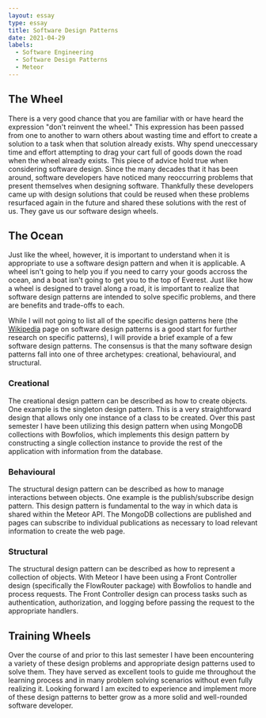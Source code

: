 ```yaml
---
layout: essay
type: essay
title: Software Design Patterns
date: 2021-04-29
labels:
  - Software Engineering
  - Software Design Patterns
  - Meteor
---
```


## The Wheel

There is a very good chance that you are familiar with or have heard the expression "don't reinvent the wheel." This 
expression has been passed from one to another to warn others about wasting time and effort to create a solution to a
task when that solution already exists. Why spend uneccessary time and effort attempting to drag your cart full of 
goods down the road when the wheel already exists. This piece of advice hold true when considering software design.
Since the many decades that it has been around, software developers have noticed many reoccurring problems that present
themselves when designing software. Thankfully these developers came up with design solutions that could be reused when
these problems resurfaced again in the future and shared these solutions with the rest of us. They gave us our software
design wheels.

## The Ocean

Just like the wheel, however, it is important to understand when it is appropriate to use a software design pattern and
when it is applicable. A wheel isn't going to help you if you need to carry your goods accross the ocean, and a boat 
isn't going to get you to the top of Everest. Just like how a wheel is designed to travel along a road, it is important
to realize that software design patterns are intended to solve specific problems, and there are benefits and trade-offs
to each. 

While I will not going to list all of the specific design patterns here (the [Wikipedia](https://en.wikipedia.org/wiki/Software_design_pattern) page on software design patterns 
is a good start for further research on specific patterns), I will provide a brief example of a few software design 
patterns. The consensus is that the many software design patterns fall into one of three archetypes: creational, 
behavioural, and structural.

### Creational

The creational design pattern can be described as how to create objects. One example is the singleton design pattern.
This is a very straightforward design that allows only one instance of a class to be created. Over this past semester
I have been utilizing this design pattern when using MongoDB collections with Bowfolios, which implements this design
pattern by constructing a single collection instance to provide the rest of the application with information from the
database. 


### Behavioural

The structural design pattern can be described as how to manage interactions between objects. One example is the 
publish/subscribe design pattern. This design pattern is fundamental to the way in which data is shared within the 
Meteor API. The MongoDB collections are published and pages can subscribe to individual publications as necessary to 
load relevant information to create the web page.

### Structural

The structural design pattern can be described as how to represent a collection of objects. With Meteor I have been 
using a Front Controller design (specifically the FlowRouter package) with Bowfolios to handle and process requests.
The Front Controller design can process tasks such as authentication, authorization, and logging before passing the
request to the appropriate handlers. 

## Training Wheels

Over the course of and prior to this last semester I have been encountering a variety of these design problems and 
appropriate design patterns used to solve them. They have served as excellent tools to guide me throughout the 
learning process and in many problem solving scenarios without even fully realizing it. Looking forward I am excited
to experience and implement more of these design patterns to better grow as a more solid and well-rounded software 
developer.
